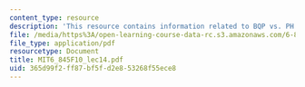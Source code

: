 ```yaml
---
content_type: resource
description: 'This resource contains information related to BQP vs. PH and QMA. '
file: /media/https%3A/open-learning-course-data-rc.s3.amazonaws.com/6-845-quantum-complexity-theory-fall-2010/365d99f2ff87bf5fd2e853268f55ece8_MIT6_845F10_lec14.pdf
file_type: application/pdf
resourcetype: Document
title: MIT6_845F10_lec14.pdf
uid: 365d99f2-ff87-bf5f-d2e8-53268f55ece8
---
```

